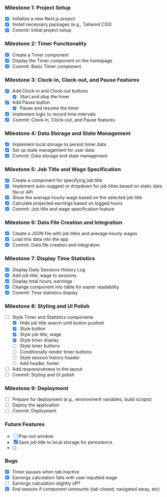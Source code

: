 ### Milestone 1: Project Setup
- [x] Initialize a new Next.js project
- [x] Install necessary packages (e.g., Tailwind CSS)
- [x] Commit: Initial project setup

### Milestone 2: Timer Functionality
- [x] Create a Timer component
- [x] Display the Timer component on the homepage
- [x] Commit: Basic Timer component

### Milestone 3: Clock-in, Clock-out, and Pause Features
- [x] Add Clock-in and Clock-out buttons
  - [x] Start and stop the timer
- [x] Add Pause button
  - [x] Pause and resume the timer
- [x] Implement logic to record time intervals
- [x] Commit: Clock-in, Clock-out, and Pause features

### Milestone 4: Data Storage and State Management
- [x] Implement local storage to persist timer data
- [x] Set up state management for user data
- [x] Commit: Data storage and state management

### Milestone 5: Job Title and Wage Specification
- [x] Create a component for specifying job title
- [x] Implement auto-suggest or dropdown for job titles based on static data file or API
- [x] Show the average hourly wage based on the selected job title
- [x] Calculate projected earnings based on logged hours
- [x] Commit: Job title and wage specification feature

### Milestone 6: Data File Creation and Integration
- [x] Create a JSON file with job titles and average hourly wages
- [x] Load this data into the app
- [x] Commit: Data file creation and integration

### Milestone 7: Display Time Statistics
- [x] Display Daily Sessions History Log
- [x] Add job title, wage to sessions
- [x] Display total hours, earnings
- [x] Change component into table for easier readability
- [x] Commit: Time statistics display

### Milestone 8: Styling and UI Polish
- [ ] Style Timer and Statistics components
  - [x] Hide job title search until button pushed
  - [x] Style button
  - [x] Style job title, wage
  - [x] Style timer display
  - [ ] Style timer buttons
  - [ ] Conditionally render timer buttons
  - [ ] Style session history header
  - [ ] Add header, footer
- [ ] Add responsiveness to the layout
- [ ] Commit: Styling and UI polish

### Milestone 9: Deployment
- [ ] Prepare for deployment (e.g., environment variables, build scripts)
- [ ] Deploy the application
- [ ] Commit: Deployment

### Future Features
- [ ] Pop-out window
- [x] Save job title to local storage for persistence
- [ ]

### Bugs
- [x] Timer pauses when tab inactive
- [x] Earnings calculation fails with user-inputted wage
- [ ] Earnings calculation slightly off?
- [x] End session if component unmounts (tab closed, navigated away, etc)
